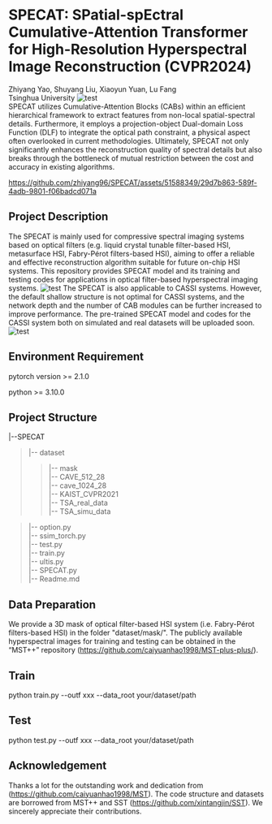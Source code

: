 # SPECAT: SPatial-spEctral Cumulative-Attention Transformer for High-Resolution Hyperspectral Image Reconstruction (CVPR2024)
Zhiyang Yao, Shuyang Liu, Xiaoyun Yuan, Lu Fang  
Tsinghua University
![test](https://github.com/zhiyang96/SPECAT/blob/main/images/SPECAT.jpg   'The structure of SPECAT')  
SPECAT utilizes Cumulative-Attention Blocks (CABs) within an efficient hierarchical framework to extract features from non-local spatial-spectral details. Furthermore, it employs a projection-object Dual-domain Loss Function (DLF) to integrate the optical path constraint, a physical aspect often overlooked in current methodologies. Ultimately, SPECAT not only significantly enhances the reconstruction quality of spectral details but also breaks through the bottleneck of mutual restriction between the cost and accuracy in existing algorithms.

https://github.com/zhiyang96/SPECAT/assets/51588349/29d7b863-589f-4adb-9801-f06badcd071a


## Project Description
The SPECAT is mainly used for compressive spectral imaging systems based on optical filters (e.g. liquid crystal tunable filter-based HSI, metasurface HSI, Fabry-Pérot filters-based HSI), aiming to offer a reliable and effective reconstruction algorithm suitable for future on-chip HSI systems. This repository provides SPECAT model and its training and testing codes for applications in optical filter-based hyperspectral imaging systems.
![test](https://github.com/zhiyang96/SPECAT/blob/main/images/Optical_filter_based_HSI.jpg   'Optical_filter_based_HSI system')
The SPECAT is also applicable to CASSI systems. However, the default shallow structure is not optimal for CASSI systems, and the network depth and the number of CAB modules can be further increased to improve performance. The pre-trained SPECAT model and codes for the CASSI system both on simulated and real datasets will be uploaded soon.
![test](https://github.com/zhiyang96/SPECAT/blob/main/images/CASSI.jpg   'CASSI')

## Environment Requirement

pytorch version >= 2.1.0

python >= 3.10.0

## Project Structure

|--SPECAT  
> |-- dataset  
>  > |-- mask  
>  > |-- CAVE_512_28    
>  > |-- cave_1024_28  
>  > |-- KAIST_CVPR2021  
>  > |-- TSA_real_data     
>  > |-- TSA_simu_data    

> |-- option.py  
> |-- ssim_torch.py  
> |-- test.py  
> |-- train.py  
> |-- ultis.py  
> |-- SPECAT.py  
> |-- Readme.md  

## Data Preparation

We provide a 3D mask of optical filter-based HSI system (i.e. Fabry-Pérot filters-based HSI) in the folder "dataset/mask/". The publicly available hyperspectral images for training and testing can be obtained in the  “MST++” repository (https://github.com/caiyuanhao1998/MST-plus-plus/).

## Train

python train.py --outf xxx --data_root your/dataset/path

## Test

python test.py --outf xxx --data_root your/dataset/path

## Acknowledgement

Thanks a lot for the outstanding work and dedication from (https://github.com/caiyuanhao1998/MST). The code structure and datasets are borrowed from MST++ and SST (https://github.com/xintangjin/SST). We sincerely appreciate their contributions.





